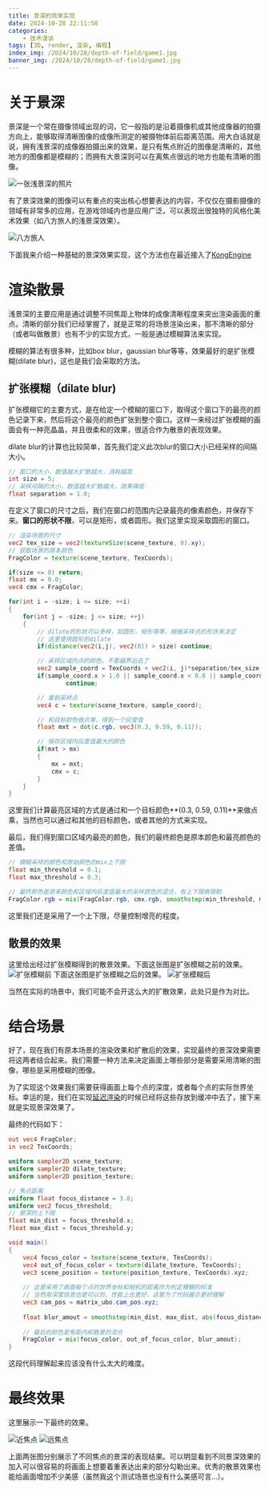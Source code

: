 ```yaml
---
title: 景深的简单实现
date: 2024-10-28 22:11:58
categories: 
	- 技术漫谈
tags: [3D, render, 渲染, 编程]
index_img: /2024/10/28/depth-of-field/game1.jpg
banner_img: /2024/10/28/depth-of-field/game1.jpg
---
```


# 关于景深
景深是一个常在摄像领域出现的词，它一般指的是沿着摄像机或其他成像器的拍摄方向上，能够取得清晰图像的成像所测定的被摄物体前后距离范围。用大白话就是说，拥有浅景深的成像器拍摄出来的效果，是只有焦点附近的图像是清晰的，其他地方的图像都是模糊的；而拥有大景深则可以在离焦点很远的地方也能有清晰的图像。

![一张浅景深的照片](dof_butterfly.JPG)

有了景深效果的图像可以有重点的突出核心想要表达的内容，不仅仅在摄影摄像的领域有非常多的应用，在游戏领域内也是应用广泛，可以表现出很独特的风格化美术效果（如八方旅人的浅景深效果）。

![八方旅人](game1.jpg)

下面我来介绍一种基础的景深效果实现，这个方法也在最近接入了[KongEngine](https://github.com/ruochenhua/KongEngine)


# 渲染散景
浅景深的主要应用是通过调整不同焦距上物体的成像清晰程度来突出渲染画面的重点。清晰的部分我们已经掌握了，就是正常的将场景渲染出来，那不清晰的部分（或者叫做散景）也有不少的实现方式，一般是通过模糊算法来实现。

模糊的算法有很多种，比如box blur，gaussian blur等等，效果最好的是扩张模糊(dilate blur)，这也是我们会采取的方法。

## 扩张模糊（dilate blur)
扩张模糊它的主要方式，是在给定一个模糊的窗口下，取得这个窗口下的最亮的颜色记录下来，然后将这个最亮的颜色扩张到整个窗口。这样一来经过扩张模糊的画面会有一种亮晶晶，并且很柔和的效果，很适合作为散景的表现效果。

dilate blur的计算也比较简单，首先我们定义此次blur的窗口大小已经采样的间隔大小。

``` glsl
// 窗口的大小，数值越大扩散越大，消耗越高 
int size = 5;	
// 采样间隔的大小，数值越大扩散越大，效果降低
float separation = 1.0;
```

在定义了窗口的尺寸之后，我们在窗口的范围内记录最亮的像素颜色，并保存下来。**窗口的形状不限**，可以是矩形，或者圆形。我们这里实现采取圆形的窗口。

``` glsl
// 渲染场景的尺寸
vec2 tex_size = vec2(textureSize(scene_texture, 0).xy);
// 获取场景的原本颜色
FragColor = texture(scene_texture, TexCoords);

if(size <= 0) return;
float mx = 0.0;
vec4 cmx = FragColor;

for(int i = -size; i <= size; ++i)
{
	for(int j = -size; j <= size; ++j)
	{
		// dilate的形状可以多样，如圆形，矩形等等，根据采样点的形状来决定
		// 这里使用圆形的dilate
		if(distance(vec2(i,j), vec2(0)) > size) continue;

		// 采样区域内点的颜色，不要越界出去了
		vec2 sample_coord = TexCoords + vec2(i, j)*separation/tex_size;
		if(sample_coord.x > 1.0 || sample_coord.x < 0.0 || sample_coord.y > 1.0 || sample_coord.y < 0.0)
				continue;

		// 拿到采样点
		vec4 c = texture(scene_texture, sample_coord);

		// 和目标颜色做点乘，得到一个灰度值
		float mxt = dot(c.rgb, vec3(0.3, 0.59, 0.11));

		// 保存区域内灰度值最大的颜色
		if(mxt > mx)
		{
			mx = mxt;
			cmx = c;
		}
	}
}
```

这里我们计算最亮区域的方式是通过和一个目标颜色**(0.3, 0.59, 0.11)**来做点乘，当然也可以通过和其他的目标颜色，或者其他的方式来实现。

最后，我们得到窗口区域内最亮的颜色，我们的最终颜色是原本颜色和最亮颜色的差值。
```glsl
// 模糊采样的颜色和原始颜色的mix上下限
float min_threshold = 0.1;
float max_threshold = 0.3;

// 最终颜色是原来颜色和区域内灰度值最大的采样颜色的混合，有上下限做限制
FragColor.rgb = mix(FragColor.rgb, cmx.rgb, smoothstep(min_threshold, max_threshold, mx));
```
这里我们还是采用了一个上下限，尽量控制增亮的程度。

## 散景的效果
这里给出经过扩张模糊得到的散景效果。下面这张图是扩张模糊之前的效果。
![扩张模糊前](dilate_before.png)
下面这张图是扩张模糊之后的效果。
![扩张模糊后](dilate_after.png)

当然在实际的场景中，我们可能不会开这么大的扩散效果，此处只是作为对比。

# 结合场景
好了，现在我们有原本场景的渲染效果和扩散后的效果，实现最终的景深效果需要将这两者结合起来。我们需要一种方法来决定画面上哪些部分是需要采用清晰的图像，哪些是采用模糊的图像。

为了实现这个效果我们需要获得画面上每个点的深度，或者每个点的实际世界坐标。幸运的是，我们在实现[延迟渲染](https://ruochenhua.github.io/2024/10/19/defer-render/)的时候已经将这些存放到缓冲中去了，接下来就是实现景深效果了。

最终的代码如下：
``` glsl
out vec4 FragColor;
in vec2 TexCoords;

uniform sampler2D scene_texture;
uniform sampler2D dilate_texture;
uniform sampler2D position_texture;

// 焦点距离
uniform float focus_distance = 3.0;
uniform vec2 focus_threshold;
// 景深的上下限
float min_dist = focus_threshold.x;
float max_dist = focus_threshold.y;

void main()
{
    vec4 focus_color = texture(scene_texture, TexCoords);
    vec4 out_of_focus_color = texture(dilate_texture, TexCoords);
    vec3 scene_position = texture(position_texture, TexCoords).xyz; 
    
	// 这里采用了画面每个点的世界坐标和相机的距离作为判定模糊的标准
	// 当然用深度信息也是可以的，性能上也更好，这里为了代码展示更好理解
    vec3 cam_pos = matrix_ubo.cam_pos.xyz;
	
    float blur_amout = smoothstep(min_dist, max_dist, abs(focus_distance - distance(scene_position, cam_pos)));
    
	// 最后的颜色是焦距内和散景的混合
    FragColor = mix(focus_color, out_of_focus_color, blur_amout);
}
```

这段代码理解起来应该没有什么太大的难度。

# 最终效果
这里展示一下最终的效果。

![近焦点](dof_near.png)
![远焦点](dof_far.png)

上面两张图分别展示了不同焦点的景深的表现结果。可以明显看到不同景深效果的加入可以很容易的将画面上想要着重表达出来的部分勾勒出来。优秀的散景效果也能给画面增加不少美感（虽然我这个测试场景也没有什么美感可言...）。
